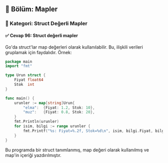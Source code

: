 ## 📘 Bölüm: Mapler  
### 🔹 Kategori: Struct Değerli Mapler  
#### ✅ Cevap 96: Struct değerli mapler

Go'da struct'lar map değerleri olarak kullanılabilir. Bu, ilişkili verileri gruplamak için faydalıdır. Örnek:

```go
package main
import "fmt"

type Urun struct {
    Fiyat float64
    Stok  int
}

func main() {
    urunler := map[string]Urun{
        "elma":  {Fiyat: 1.2, Stok: 10},
        "muz":   {Fiyat: 0.8, Stok: 20},
    }
    fmt.Println(urunler)
    for isim, bilgi := range urunler {
        fmt.Printf("%s: Fiyat=%.2f, Stok=%d\n", isim, bilgi.Fiyat, bilgi.Stok)
    }
}
```

Bu programda bir struct tanımlanmış, map değeri olarak kullanılmış ve map'in içeriği yazdırılmıştır.
